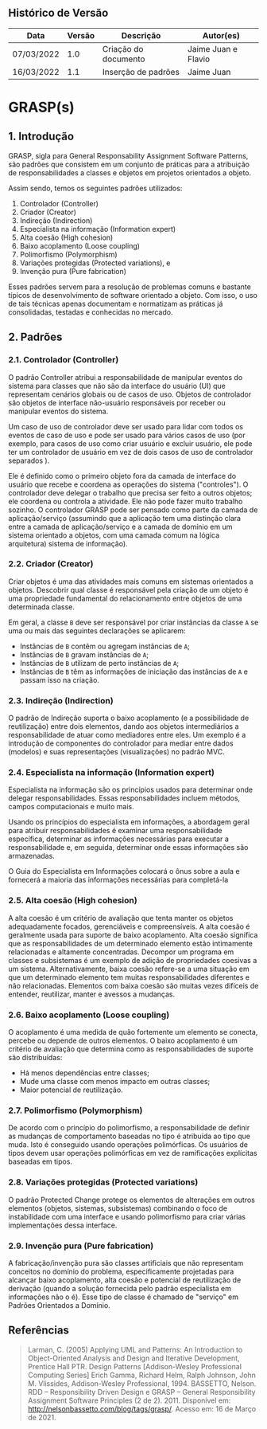 ## Histórico de Versão

| Data       | Versão | Descrição                         | Autor(es)    |
| ---------- | ------ | --------------------------------- | ------------ |
| 07/03/2022 | 1.0    | Criação do documento              | Jaime Juan e Flavio |
| 16/03/2022 | 1.1    | Inserção de padrões              | Jaime Juan |

# GRASP(s)

## 1. Introdução

GRASP, sigla para General Responsability Assignment Software Patterns, são padrões que consistem em um conjunto de práticas para a atribuição de responsabilidades a classes e objetos em projetos orientados a objeto.

Assim sendo, temos os seguintes padrões utilizados:

1. Controlador (Controller)
2. Criador (Creator)
3. Indireção (Indirection)
4. Especialista na informação (Information expert)
5. Alta coesão (High cohesion)
6. Baixo acoplamento (Loose coupling)
7. Polimorfismo (Polymorphism)
8. Variações protegidas (Protected variations), e
9. Invenção pura (Pure fabrication)

Esses padrões servem para a resolução de problemas comuns e bastante típicos de desenvolvimento de software orientado a objeto. Com isso, o uso de tais técnicas apenas documentam e normatizam as práticas já consolidadas, testadas e conhecidas no mercado.

## 2. Padrões
### 2.1. Controlador (Controller)
O padrão Controller atribui a responsabilidade de manipular eventos do sistema para classes que não são da interface do usuário (UI) que representam cenários globais ou de casos de uso. Objetos de controlador são objetos de interface não-usuário responsáveis ​​por receber ou manipular eventos do sistema.

Um caso de uso de controlador deve ser usado para lidar com todos os eventos de caso de uso e pode ser usado para vários casos de uso (por exemplo, para casos de uso como criar usuário e excluir usuário, ele pode ter um controlador de usuário em vez de dois casos de uso de controlador separados ).

Ele é definido como o primeiro objeto fora da camada de interface do usuário que recebe e coordena as operações do sistema ("controles"). O controlador deve delegar o trabalho que precisa ser feito a outros objetos; ele coordena ou controla a atividade. Ele não pode fazer muito trabalho sozinho. O controlador GRASP pode ser pensado como parte da camada de aplicação/serviço (assumindo que a aplicação tem uma distinção clara entre a camada de aplicação/serviço e a camada de domínio em um sistema orientado a objetos, com uma camada comum na lógica arquitetura) sistema de informação).

### 2.2. Criador (Creator)

Criar objetos é uma das atividades mais comuns em sistemas orientados a objetos. Descobrir qual classe é responsável pela criação de um objeto é uma propriedade fundamental do relacionamento entre objetos de uma determinada classe.

Em geral, a classe `B` deve ser responsável por criar instâncias da classe `A` se uma ou mais das seguintes declarações se aplicarem:

* Instâncias de `B` contêm ou agregam instâncias de `A`;
* Instâncias de `B` gravam instâncias de `A`;
* Instâncias de `B` utilizam de perto instâncias de `A`;
* Instâncias de `B` têm as informações de iniciação das instâncias de `A` e passam isso na criação.

### 2.3. Indireção (Indirection)

O padrão de Indireção suporta o baixo acoplamento (e a possibilidade de reutilização) entre dois elementos, dando aos objetos intermediários a responsabilidade de atuar como mediadores entre eles. Um exemplo é a introdução de componentes do controlador para mediar entre dados (modelos) e suas representações (visualizações) no padrão MVC.

### 2.4. Especialista na informação (Information expert)

Especialista na informação são os princípios usados ​​para determinar onde delegar responsabilidades. Essas responsabilidades incluem métodos, campos computacionais e muito mais.

Usando os princípios do especialista em informações, a abordagem geral para atribuir responsabilidades é examinar uma responsabilidade específica, determinar as informações necessárias para executar a responsabilidade e, em seguida, determinar onde essas informações são armazenadas.

O Guia do Especialista em Informações colocará o ônus sobre a aula e fornecerá a maioria das informações necessárias para completá-la

### 2.5. Alta coesão (High cohesion)

A alta coesão é um critério de avaliação que tenta manter os objetos adequadamente focados, gerenciáveis ​​e compreensíveis. A alta coesão é geralmente usada para suporte de baixo acoplamento. Alta coesão significa que as responsabilidades de um determinado elemento estão intimamente relacionadas e altamente concentradas. Decompor um programa em classes e subsistemas é um exemplo de adição de propriedades coesivas a um sistema. Alternativamente, baixa coesão refere-se a uma situação em que um determinado elemento tem muitas responsabilidades diferentes e não relacionadas. Elementos com baixa coesão são muitas vezes difíceis de entender, reutilizar, manter e avessos a mudanças.

### 2.6. Baixo acoplamento (Loose coupling)

O acoplamento é uma medida de quão fortemente um elemento se conecta, percebe ou depende de outros elementos. O baixo acoplamento é um critério de avaliação que determina como as responsabilidades de suporte são distribuídas: 

* Há menos dependências entre classes;
* Mude uma classe com menos impacto em outras classes;
* Maior potencial de reutilização.

### 2.7. Polimorfismo (Polymorphism)

De acordo com o princípio do polimorfismo, a responsabilidade de definir as mudanças de comportamento baseadas no tipo é atribuída ao tipo que muda. Isto é conseguido usando operações polimórficas. Os usuários de tipos devem usar operações polimórficas em vez de ramificações explícitas baseadas em tipos.

### 2.8. Variações protegidas (Protected variations)

O padrão Protected Change protege os elementos de alterações em outros elementos (objetos, sistemas, subsistemas) combinando o foco de instabilidade com uma interface e usando polimorfismo para criar várias implementações dessa interface.
### 2.9. Invenção pura (Pure fabrication)

A fabricação/invenção pura são classes artificiais que não representam conceitos no domínio do problema, especificamente projetadas para alcançar baixo acoplamento, alta coesão e potencial de reutilização de derivação (quando a solução fornecida pelo padrão especialista em informações não o é). Esse tipo de classe é chamado de "serviço" em Padrões Orientados a Domínio.
## Referências

> Larman, C. (2005) Applying UML and Patterns: An Introduction to Object-Oriented Analysis and Design and Iterative Development, Prentice Hall PTR.
> Design Patterns [Addison-Wesley Professional Computing Series] Erich Gamma, Richard Helm, Ralph Johnson, John M. Vlissides, Addison-Wesley Professional, 1994.
> BASSETTO, Nelson. RDD – Responsibility Driven Design e GRASP – General Responsibility Assignment Software Principles (2 de 2). 2011. Disponível em: http://nelsonbassetto.com/blog/tags/grasp/. Acesso em: 16 de Março de 2021.